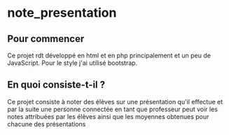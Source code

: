 # note_presentation
## Pour commencer
Ce projet rdt développé en html et en php principalement et un peu de JavaScript.
Pour le style j'ai utilisé bootstrap.

## En quoi consiste-t-il ?
Ce projet consiste à noter des élèves sur une présentation qu'il effectue et par la suite une personne connectée en tant que professeur peut voir les notes attribuées par les élèves ainsi que les moyennes obtenues pour chacune des présentations